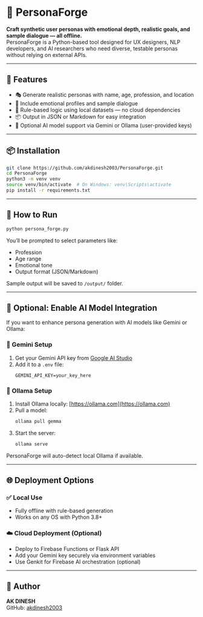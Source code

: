 # 🧠 PersonaForge

**Craft synthetic user personas with emotional depth, realistic goals, and sample dialogue — all offline.**  
PersonaForge is a Python-based tool designed for UX designers, NLP developers, and AI researchers who need diverse, testable personas without relying on external APIs.

---

## 🚀 Features

- 🎭 Generate realistic personas with name, age, profession, and location
- 💬 Include emotional profiles and sample dialogue
- 🧠 Rule-based logic using local datasets — no cloud dependencies
- 📦 Output in JSON or Markdown for easy integration
- 🔐 Optional AI model support via Gemini or Ollama (user-provided keys)

---

## 📦 Installation

```bash
git clone https://github.com/akdinesh2003/PersonaForge.git
cd PersonaForge
python3 -m venv venv
source venv/bin/activate  # On Windows: venv\Scripts\activate
pip install -r requirements.txt
```

---

## 🧪 How to Run

```bash
python persona_forge.py
```

You’ll be prompted to select parameters like:
- Profession
- Age range
- Emotional tone
- Output format (JSON/Markdown)

Sample output will be saved to `/output/` folder.

---

## 🔧 Optional: Enable AI Model Integration

If you want to enhance persona generation with AI models like Gemini or Ollama:

### 🔑 Gemini Setup
1. Get your Gemini API key from [Google AI Studio](https://makersuite.google.com/)
2. Add it to a `.env` file:
   ```env
   GEMINI_API_KEY=your_key_here
   ```

### 🧠 Ollama Setup
1. Install Ollama locally: [https://ollama.com](https://ollama.com)
2. Pull a model:
   ```bash
   ollama pull gemma
   ```
3. Start the server:
   ```bash
   ollama serve
   ```

PersonaForge will auto-detect local Ollama if available.

---

## 🌐 Deployment Options

### ✅ Local Use
- Fully offline with rule-based generation
- Works on any OS with Python 3.8+

### ☁️ Cloud Deployment (Optional)
- Deploy to Firebase Functions or Flask API
- Add your Gemini key securely via environment variables
- Use Genkit for Firebase AI orchestration (optional)

---

## 👤 Author

**AK DINESH**  
GitHub: [akdinesh2003](https://github.com/akdinesh2003)
